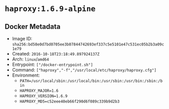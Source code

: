 # `haproxy:1.6.9-alpine`

## Docker Metadata

- Image ID: `sha256:bd58e0d7bd0705ee3b07844742693ef337c5e5101e47c531ec05b2b3a09c1e79`
- Created: `2016-10-18T23:18:49.897924137Z`
- Arch: `linux`/`amd64`
- Entrypoint: `["/docker-entrypoint.sh"]`
- Command: `["haproxy","-f","/usr/local/etc/haproxy/haproxy.cfg"]`
- Environment:
  - `PATH=/usr/local/sbin:/usr/local/bin:/usr/sbin:/usr/bin:/sbin:/bin`
  - `HAPROXY_MAJOR=1.6`
  - `HAPROXY_VERSION=1.6.9`
  - `HAPROXY_MD5=c52eee40eb66f290d6f089c339b9d2b3`
